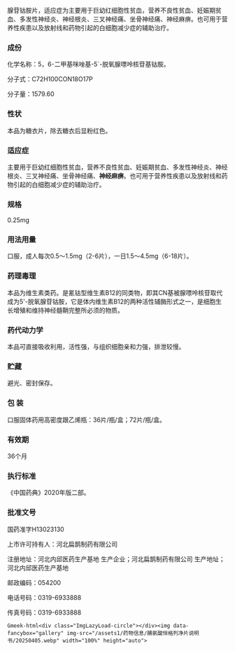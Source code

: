 腺苷钴胺片，适应症为主要用于巨幼红细胞性贫血，营养不良性贫血、妊娠期贫血、多发性神经炎、神经根炎、三叉神经痛、坐骨神经痛、神经麻痹。也可用于营养性疾患以及放射线和药物引起的白细胞减少症的辅助治疗。

### 成份

化学名称：5，6-二甲基咪唑基-5`-脱氧腺嘌呤核苷基钴胺。

分子式：C72H100CON18O17P

分子量：1579.60

### 性状

本品为糖衣片，除去糖衣后显粉红色。

### 适应症

主要用于巨幼红细胞性贫血，营养不良性贫血、妊娠期贫血、多发性神经炎、神经根炎、三叉神经痛、坐骨神经痛、**神经麻痹**。也可用于营养性疾患以及放射线和药物引起的白细胞减少症的辅助治疗。

### 规格

0.25mg

### 用法用量

口服，成人每次0.5～1.5mg（2-6片），一日1.5～4.5mg（6-18片）。

### 药理毒理

本品为维生素类药。是氰钴型维生素B12的同类物，即其CN基被腺嘌呤核苷取代成为5'-脱氧腺苷钴胺，它是体内维生素B12的两种活性辅酶形式之一，是细胞生长增殖和维持神经髓鞘完整所必须的物质。

### 药代动力学

本品可直接吸收利用，活性强，与组织细胞亲和力强，排泄较慢。

### 贮藏

避光、密封保存。

### 包  装

口服固体药用高密度跟乙烯瓶：36片/瓶/盒；72片/瓶/盒。

### 有效期

36个月

### 执行标准

《中国药典》2020年版二部。

### 批准文号

国药准字H13023130

上市许可持有人：河北扁鹊制药有限公司

注册地址：河北内邱医药生产基地 生产企业；河北扁鹊制药有限公司 生产地址；河北内邱医药生产基地

邮政编码：054200

电话号码：0319-6933888

传真号码：0319-6933888

`Gmeek-html<div class="ImgLazyLoad-circle"></div><img data-fancybox="gallery" img-src="/assets1/药物信息/脯氨酸恒格列净片说明书/20250405.webp" width="100%" height="auto">`